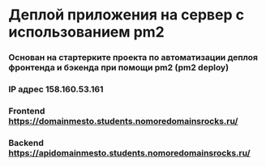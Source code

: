 # Деплой приложения на сервер с использованием pm2
### Основан на стартерките проекта по автоматизации деплоя фронтенда и бэкенда при помощи pm2 (pm2 deploy)
### IP адрес 158.160.53.161
### Frontend https://domainmesto.students.nomoredomainsrocks.ru/
### Backend https://apidomainmesto.students.nomoredomainsrocks.ru/

